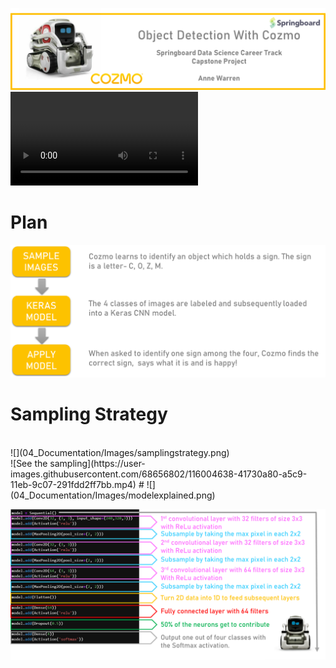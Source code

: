 ![](04_Documentation/Images/cozmoppt.png)
![Watch this intro from Cozmo](https://user-images.githubusercontent.com/68656802/116004638-41730a80-a5c9-11eb-9c07-291fdd2ff7bb.mp4)
<br>

# Plan


![](04_Documentation/Images/plan.png)
<br>

# Sampling Strategy
<br>
![](04_Documentation/Images/samplingstrategy.png)
<br>
![See the sampling](https://user-images.githubusercontent.com/68656802/116004638-41730a80-a5c9-11eb-9c07-291fdd2ff7bb.mp4)
# 
![](04_Documentation/Images/modelexplained.png)

![](04_Documentation/Images/modeldetailed.png)
